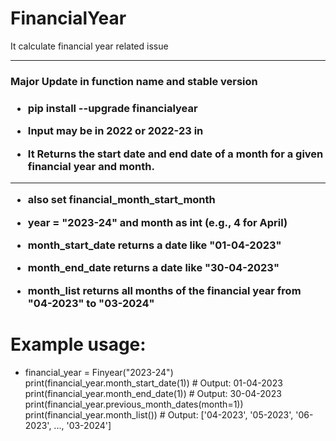 # FinancialYear
It calculate financial year related issue

----------------------------------------
<h3> Major Update in function name and stable version <h3>

- pip install --upgrade financialyear

- Input may be in 2022 or 2022-23 in 
- It Returns the start date and end date of a month for a given financial year and month.
________________________________________________________________________________________________________________
-    also set financial_month_start_month

-    year = "2023-24" and month as int (e.g., 4 for April)

-    month_start_date returns a date like "01-04-2023"

-    month_end_date returns a date like "30-04-2023"

-    month_list returns all months of the financial year from "04-2023" to "03-2024"

 # Example usage:

- financial_year = Finyear("2023-24")
    print(financial_year.month_start_date(1))  # Output: 01-04-2023
    print(financial_year.month_end_date(1))    # Output: 30-04-2023
    print(financial_year.previous_month_dates(month=1))
    print(financial_year.month_list())    # Output: ['04-2023', '05-2023', '06-2023', ..., '03-2024']
